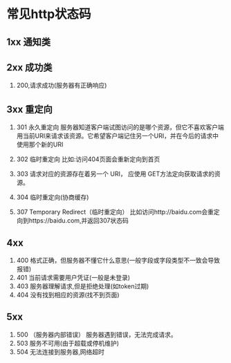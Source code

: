 # 常见http状态码

## 1xx 通知类

## 2xx 成功类

1. 200,请求成功(服务器有正确响应)

## 3xx 重定向

1. 301 永久重定向
服务器知道客户端试图访问的是哪个资源，但它不喜欢客户端用当前URI来请求该资源。它希望客户端记住另一个URI，并在今后的请求中使用那个新的URI

2. 302 临时重定向
比如:访问404页面会重新定向到首页

3. 303 请求对应的资源存在着另一个 URI， 应使用 GET方法定向获取请求的资源。

4. 304 临时重定向(协商缓存)

5. 307 Temporary Redirect（临时重定向）
比如访问http://baidu.com会重定向到https://baidu.com,并返回307状态码

## 4xx

1. 400 格式正确，但服务器不懂它什么意思(一般字段或字段类型不一致会导致报错)
2. 401 当前请求需要用户凭证(一般是未登录)
3. 403 服务器理解请求,但是拒绝处理(如token过期)
4. 404 没有找到相应的资源(找不到页面)

## 5xx

1. 500 （服务器内部错误） 服务器遇到错误，无法完成请求。
2. 503 服务不可用(由于超载或停机维护)
3. 504 无法连接到服务器,网络超时


